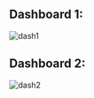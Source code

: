 ## Dashboard 1: 

![dash1](https://github.com/Shriyaak/Virtual_Internships/blob/1c5bfaa274eedbccd8b87fc397030f1e238a0717/MyThrivingChild/Screenshot%20(59)%20(1).png) 

## Dashboard 2: 
![dash2]()
